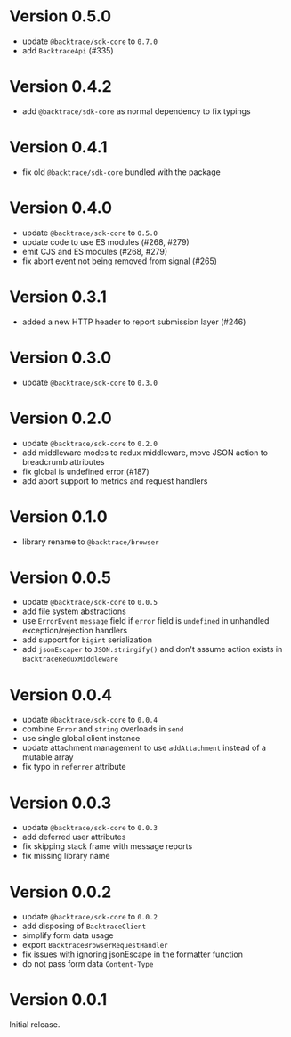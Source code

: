 # Version 0.5.0

-   update `@backtrace/sdk-core` to `0.7.0`
-   add `BacktraceApi` (#335)

# Version 0.4.2

-   add `@backtrace/sdk-core` as normal dependency to fix typings

# Version 0.4.1

-   fix old `@backtrace/sdk-core` bundled with the package

# Version 0.4.0

-   update `@backtrace/sdk-core` to `0.5.0`
-   update code to use ES modules (#268, #279)
-   emit CJS and ES modules (#268, #279)
-   fix abort event not being removed from signal (#265)

# Version 0.3.1

-   added a new HTTP header to report submission layer (#246)

# Version 0.3.0

-   update `@backtrace/sdk-core` to `0.3.0`

# Version 0.2.0

-   update `@backtrace/sdk-core` to `0.2.0`
-   add middleware modes to redux middleware, move JSON action to breadcrumb attributes
-   fix global is undefined error (#187)
-   add abort support to metrics and request handlers

# Version 0.1.0

-   library rename to `@backtrace/browser`

# Version 0.0.5

-   update `@backtrace/sdk-core` to `0.0.5`
-   add file system abstractions
-   use `ErrorEvent` `message` field if `error` field is `undefined` in unhandled exception/rejection handlers
-   add support for `bigint` serialization
-   add `jsonEscaper` to `JSON.stringify()` and don't assume action exists in `BacktraceReduxMiddleware`

# Version 0.0.4

-   update `@backtrace/sdk-core` to `0.0.4`
-   combine `Error` and `string` overloads in `send`
-   use single global client instance
-   update attachment management to use `addAttachment` instead of a mutable array
-   fix typo in `referrer` attribute

# Version 0.0.3

-   update `@backtrace/sdk-core` to `0.0.3`
-   add deferred user attributes
-   fix skipping stack frame with message reports
-   fix missing library name

# Version 0.0.2

-   update `@backtrace/sdk-core` to `0.0.2`
-   add disposing of `BacktraceClient`
-   simplify form data usage
-   export `BacktraceBrowserRequestHandler`
-   fix issues with ignoring jsonEscape in the formatter function
-   do not pass form data `Content-Type`

# Version 0.0.1

Initial release.
